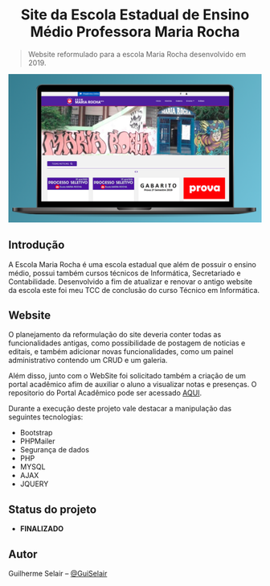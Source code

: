 <h1 align="center">
    Site da Escola Estadual de Ensino Médio Professora Maria Rocha
</h1>

> Website reformulado para a escola Maria Rocha desenvolvido em 2019.

![](.github/welcome.png)


## Introdução

A Escola Maria Rocha é uma escola estadual que além de possuir o ensino médio, possui também cursos técnicos de Informática, Secretariado e Contabilidade. Desenvolvido a fim de atualizar e renovar o antigo website da escola este foi meu TCC de conclusão do curso Técnico em Informática.


## Website

O planejamento da reformulação do site deveria conter todas as funcionalidades antigas, como possibilidade de postagem de noticias e editais, e também adicionar novas funcionalidades, como um painel administrativo contendo um CRUD e um galeria.


Além disso, junto com o WebSite foi solicitado também a criação de um portal acadêmico afim de auxiliar o aluno a visualizar notas e presenças. O repositorio do Portal Acadêmico pode ser acessado [AQUI](https://github.com/GuiSelair/Portal-Academico-Maria-Rocha).


Durante a execução deste projeto vale destacar a manipulação das seguintes tecnologias:
 - Bootstrap
 - PHPMailer
 - Segurança de dados
 - PHP
 - MYSQL
 - AJAX
 - JQUERY


## Status do projeto

 - **FINALIZADO**

## Autor

Guilherme Selair – [@GuiSelair](https://github.com/GuiSelair)

